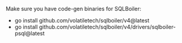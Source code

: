 Make sure you have code-gen binaries for SQLBoiler:
- go install github.com/volatiletech/sqlboiler/v4@latest
- go install github.com/volatiletech/sqlboiler/v4/drivers/sqlboiler-psql@latest